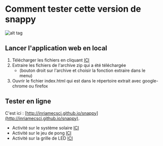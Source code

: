 # Comment tester cette version de snappy
![alt tag](https://pixees.fr/wp-content/uploads/2015/08/Logo-snappy.png)
## Lancer l'application web en local
1. Télécharger les fichiers en cliquant [ICI](https://github.com/InriaMecsci/snappy/archive/master.zip)
2. Extraire les fichiers de l'archive zip qui a été téléchargée 
    * (bouton droit sur l'archive et choisir la fonction extraire dans le menu)
3. Ouvrir le fichier index.html qui est dans le répertoire extrait avec google-chrome ou firefox

## Tester en ligne

C'est ici : [http://inriamecsci.github.io/snappy](http://inriamecsci.github.io/snappy).

* Activité sur le système solaire [ICI](https://inriamecsci.github.io/snappy/?activity=solar)
* Activité sur le jeu de pong [ICI](https://inriamecsci.github.io/snappy/?activity=pong)
* Activité sur la grille de LED [ICI](https://inriamecsci.github.io/snappy/?activity=led)
